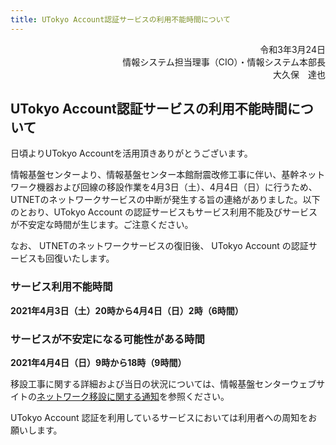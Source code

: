 ```yaml
---
title: UTokyo Account認証サービスの利用不能時間について
---
```

<div style="text-align: right;">令和3年3月24日</div> 

<div style="text-align: right;">情報システム担当理事（CIO）・情報システム本部長</div> 
<div style="text-align: right;">大久保　達也</div> 


## UTokyo Account認証サービスの利用不能時間について  

日頃よりUTokyo Accountを活用頂きありがとうございます。 

情報基盤センターより、情報基盤センター本館耐震改修工事に伴い、基幹ネットワーク機器および回線の移設作業を4月3日（土）、4月4日（日）に行うため、UTNETのネットワークサービスの中断が発生する旨の連絡がありました。以下のとおり、UTokyo Account の認証サービスもサービス利用不能及びサービスが不安定な時間が生じます。ご注意ください。 

なお、 UTNETのネットワークサービスの復旧後、 UTokyo Account の認証サービスも回復いたします。 

### サービス利用不能時間 

**2021年4月3日（土）20時から4月4日（日）2時（6時間）**

### サービスが不安定になる可能性がある時間 

**2021年4月4日（日）9時から18時（9時間）**

移設工事に関する詳細および当日の状況については、情報基盤センターウェブサイトの[ネットワーク移設に関する通知](https://www.itc.u-tokyo.ac.jp/network/2021/03/08/post-390/)を参照ください。 

UTokyo Account 認証を利用しているサービスにおいては利用者への周知をお願いします。  